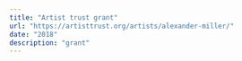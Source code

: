 ```yaml
---
title: "Artist trust grant"
url: "https://artisttrust.org/artists/alexander-miller/"
date: "2018"
description: "grant"
---
```

